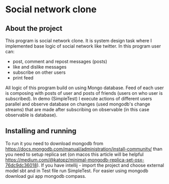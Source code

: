 # Social network clone
## About the project
This program is social network clone. It is system design task where I implemented base logic of social network like twitter. In this program user can:
- post, comment and repost messages (posts)
- like and dislike messages
- subscribe on other users
- print feed

All logic of this program build on using Mongo database. Feed of each user is composing with posts of user and posts of friends (users on who user is subscribed). In demo (SimpleTest) I execute actions of different users parallel and observe database on changes (used mongodb's change streams) that are made after subscribing on observable (in this case observable is database).

## Installing and running
To run it you need to download mongodb from https://docs.mongodb.com/manual/administration/install-community/ than you need to setup replica set (on macos this article will be helpful https://medium.com/@katopz/minimal-mongodb-replica-set-osx-76dc9dc36018). If you have intellij - import the project and choose external model sbt and in Test file run SimpleTest. For easier using mongodb download gui app mongodb compass. 
